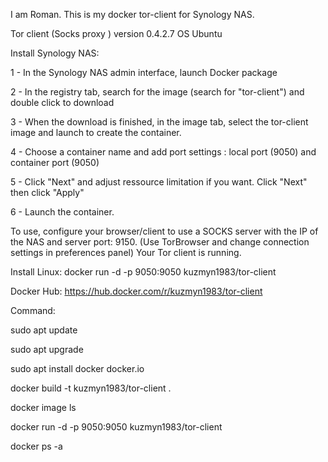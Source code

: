 I am Roman. This is my docker tor-client for Synology NAS.

Tor client (Socks proxy ) version 0.4.2.7 OS Ubuntu

Install Synology NAS:

1 - In the Synology NAS admin interface, launch Docker package

2 - In the registry tab, search for the image (search for "tor-client") and double click to download

3 - When the download is finished, in the image tab, select the tor-client image and launch to create the container.

4 - Choose a container name and add port settings : local port (9050) and container port (9050)

5 - Click "Next" and adjust ressource limitation if you want. Click "Next" then click "Apply"

6 - Launch the container.

To use, configure your browser/client to use a SOCKS server with the IP of the NAS and server port: 9150. (Use TorBrowser and change connection settings in preferences panel) Your Tor client is running.

Install Linux: docker run -d -p 9050:9050 kuzmyn1983/tor-client

Docker Hub: https://hub.docker.com/r/kuzmyn1983/tor-client


Command:

sudo apt update

sudo apt upgrade

sudo apt install docker docker.io

docker build -t kuzmyn1983/tor-client .

docker image ls

docker run -d -p 9050:9050 kuzmyn1983/tor-client

docker ps -a
